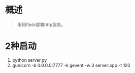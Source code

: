 # 概述
> 采用flask部署http服务。

# 2种启动
1. python server.py
2. gunicorn -b 0.0.0.0:7777 -k gevent -w 3 server:app -t 120
